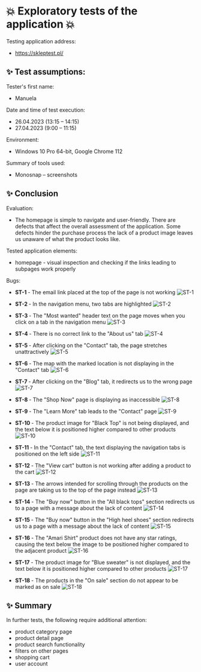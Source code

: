 # :boom: Exploratory tests of the application :boom:

Testing application address:
* https://skleptest.pl/

## :sparkles: Test assumptions:
<p> Tester's first name: </p>

* Manuela
<p> Date and time of test execution: </p>

* 26.04.2023 (13:15 – 14:15)
* 27.04.2023 (9:00 – 11:15)
<p> Environment: </p>

* Windows 10 Pro 64-bit, Google Chrome 112
<p> Summary of tools used: </p>

* Monosnap – screenshots

## :sparkles: Conclusion

<p> Evaluation: </p>

* The homepage is simple to navigate and user-friendly. There are defects that affect the overall assessment of the application. Some defects hinder the purchase process  the lack of a product image leaves us unaware of what the product looks like.

<p> Tested application elements: </p>

 *	homepage - visual inspection and checking if the links leading to subpages work properly

<p> Bugs: </p>

* <b> ST-1 </b> - The email link placed at the top of the page is not working
![ST-1](https://github.com/Caounee/skleptest/blob/main/ST-1.png)

* <b> ST-2 </b> - In the navigation menu, two tabs are highlighted
![ST-2](https://github.com/Caounee/skleptest/blob/main/ST-2.png)

* <b> ST-3 </b> - The "Most wanted" header text on the page moves when you click on a tab in the navigation menu
![ST-3](https://github.com/Caounee/skleptest/blob/main/ST-3.png)

* <b> ST-4 </b> - There is no correct link to the "About us" tab
![ST-4](https://github.com/Caounee/skleptest/blob/main/ST-4.png)

* <b> ST-5 </b> - After clicking on the "Contact" tab, the page stretches unattractively
![ST-5](https://github.com/Caounee/skleptest/blob/main/ST-5.png)

* <b> ST-6 </b> - The map with the marked location is not displaying in the "Contact" tab
![ST-6](https://github.com/Caounee/skleptest/blob/main/ST-6.png)

* <b> ST-7 </b> - After clicking on the "Blog" tab, it redirects us to the wrong page
![ST-7](https://github.com/Caounee/skleptest/blob/main/ST-7.png)

* <b> ST-8 </b> - The "Shop Now" page is displaying as inaccessible
![ST-8](https://github.com/Caounee/skleptest/blob/main/ST-8.png)

* <b> ST-9 </b> - The "Learn More" tab leads to the "Contact" page
![ST-9](https://github.com/Caounee/skleptest/blob/main/ST-9.png)

* <b> ST-10 </b> - The product image for "Black Top" is not being displayed, and the text below it is positioned higher compared to other products
![ST-10](https://github.com/Caounee/skleptest/blob/main/ST-10.png)

* <b> ST-11 </b> - In the "Contact" tab, the text displaying the navigation tabs is positioned on the left side
![ST-11](https://github.com/Caounee/skleptest/blob/main/ST-11.png)

* <b> ST-12 </b> - The "View cart" button is not working after adding a product to the cart
![ST-12](https://github.com/Caounee/skleptest/blob/main/ST-12.png)

* <b> ST-13 </b> - The arrows intended for scrolling through the products on the page are taking us to the top of the page instead
![ST-13](https://github.com/Caounee/skleptest/blob/main/ST-13.png)

* <b> ST-14 </b> - The "Buy now" button in the "All black tops" section redirects us to a page with a message about the lack of content
![ST-14](https://github.com/Caounee/skleptest/blob/main/ST-14.png)

* <b> ST-15 </b> - The "Buy now" button in the "High heel shoes" section redirects us to a page with a message about the lack of content
![ST-15](https://github.com/Caounee/skleptest/blob/main/ST-15.png)

* <b> ST-16 </b> - The "Amari Shirt" product does not have any star ratings, causing the text below the image to be positioned higher compared to the adjacent product
![ST-16](https://github.com/Caounee/skleptest/blob/main/ST-16.png)

* <b> ST-17 </b> - The product image for "Blue sweater" is not displayed, and the text below it is positioned higher compared to other products
![ST-17](https://github.com/Caounee/skleptest/blob/main/ST-17.png)

* <b> ST-18 </b> - The products in the "On sale" section do not appear to be marked as on sale
![ST-18](https://github.com/Caounee/skleptest/blob/main/ST-18.png)

## :sparkles: Summary

<p> In further tests, the following require additional attention: </p>

*	product category page
*	product detail page
*	product search functionality
*	filters on other pages
*	shopping cart
*	user account
